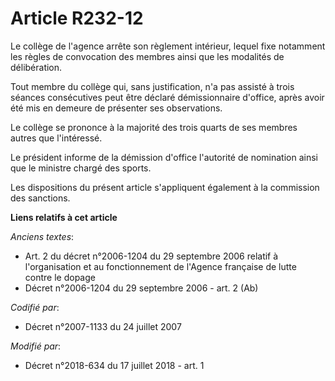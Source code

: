 # Article R232-12

Le collège de l'agence arrête son règlement intérieur, lequel fixe notamment les règles de convocation des membres ainsi que
les modalités de délibération.

Tout membre du collège qui, sans justification, n'a pas assisté à trois séances consécutives peut être déclaré démissionnaire
d'office, après avoir été mis en demeure de présenter ses observations.

Le collège se prononce à la majorité des trois quarts de ses membres autres que l'intéressé.

Le président informe de la démission d'office l'autorité de nomination ainsi que le ministre chargé des sports.

Les dispositions du présent article s'appliquent également à la commission des sanctions.

**Liens relatifs à cet article**

_Anciens textes_:

  - Art. 2 du décret n°2006-1204 du 29 septembre 2006 relatif à l'organisation et au fonctionnement de l'Agence française de lutte contre le dopage
  - Décret n°2006-1204 du 29 septembre 2006 - art. 2 (Ab)

_Codifié par_:

  - Décret n°2007-1133 du 24 juillet 2007

_Modifié par_:

  - Décret n°2018-634 du 17 juillet 2018 - art. 1
